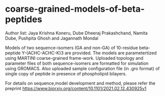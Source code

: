# coarse-grained-models-of-beta-peptides
Author list:  Jaya Krishna Koneru, Dube Dheeraj Prakashchand, Namita Dube, Pushpita Ghosh and Jagannath Mondal


Models of two sequence-isomers (GA and non-GA) of 10-residue beta-peptide Y-(ACHC-ACHC-K)3 are provided. 
The models are parametertized using MARTINI coarse-grained frame-work.
Uploaded topology and parameter files of both sequence-isomers are formatted for simulation using GROMACS. Also uploaded  sample configuration file (in .gro format) of single copy of peptide in presence of phospholipid bilayers.

For details on sequence,model development and method, please refer the preprint https://www.biorxiv.org/content/10.1101/2021.02.12.430925v1
